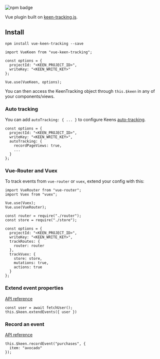 ![npm badge](https://img.shields.io/npm/v/vue-keen-tracking.svg?style=flat)

Vue plugin built on [keen-tracking.js](https://github.com/keen/keen-tracking.js).

## Install

```
npm install vue-keen-tracking --save
```

```
import VueKeen from "vue-keen-tracking";

const options = {
  projectId: "<KEEN_PROJECT_ID>",
  writeKey: "<KEEN_WRITE_KEY>"
};

Vue.use(VueKeen, options);
```

You can then access the KeenTracking object through `this.$keen` in any of your components/views.

### Auto tracking

You can add `autoTracking: { ... }` to configure Keens [auto-tracking](https://github.com/keen/keen-tracking.js/blob/master/docs/auto-tracking.md).

```
const options = {
  projectId: "<KEEN_PROJECT_ID>",
  writeKey: "<KEEN_WRITE_KEY>",
  autoTracking: { 
    recordPageViews: true,
    ...
  }
};
```

### Vue-Router and Vuex

To track events from `vue-router` or `vuex`, extend your config with this:

```
import VueRouter from "vue-router";
import Vuex from "vuex";

Vue.use(Vuex);
Vue.use(VueRouter);

const router = require("./router");
const store = require("./store");

const options = {
  projectId: "<KEEN_PROJECT_ID>",
  writeKey: "<KEEN_WRITE_KEY>",
  trackRoutes: {
    router: router
  },
  trackVuex: {
    store: store,
    mutations: true,
    actions: true
  }
};
```

### Extend event properties

[API reference](https://github.com/keen/keen-tracking.js/blob/master/docs/extend-events.md)

```
const user = await fetchUser();
this.$keen.extendEvents({ user })
```

### Record an event

[API reference](https://github.com/keen/keen-tracking.js/blob/master/docs/record-events.md)

```
this.$keen.recordEvent("purchases", {
  item: "avocado"
});
```
